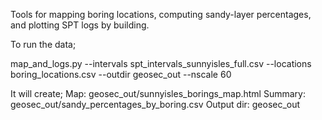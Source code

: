 Tools for mapping boring locations, computing sandy-layer percentages, and plotting SPT logs by building.

To run the data;

map_and_logs.py --intervals spt_intervals_sunnyisles_full.csv --locations boring_locations.csv --outdir geosec_out --nscale 60

It will create;
Map: geosec_out/sunnyisles_borings_map.html
Summary: geosec_out/sandy_percentages_by_boring.csv
Output dir: geosec_out
